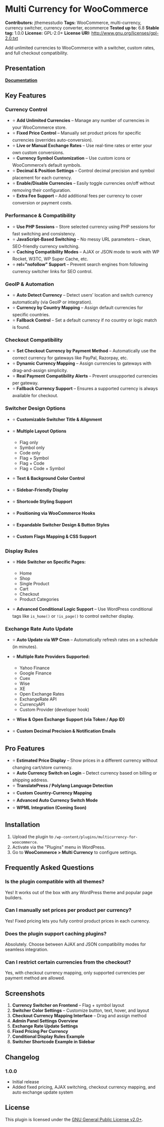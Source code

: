 # Multi Currency for WooCommerce

**Contributors:** jthemesstudio
**Tags:** WooCommerce, multi-currency, currency switcher, currency converter, ecommerce
**Tested up to:** 6.8
**Stable tag:** 1.0.0
**License:** GPL-2.0+
**License URI:** http://www.gnu.org/licenses/gpl-2.0.txt 

Add unlimited currencies to WooCommerce with a switcher, custom rates, and full checkout compatibility.

## Presentation

[**Documentation**](https://plugins.jthemesstudio.com/docs/multicurrency-for-woocommerce/)

## Key Features

### Currency Control

* ⭐ **Add Unlimited Currencies** – Manage any number of currencies in your WooCommerce store.
* ⭐ **Fixed Price Control** – Manually set product prices for specific currencies (overrides auto-conversion).
* ⭐ **Live or Manual Exchange Rates** – Use real-time rates or enter your own custom conversions.
* ⭐ **Currency Symbol Customization** – Use custom icons or WooCommerce’s default symbols.
* ⭐ **Decimal & Position Settings** – Control decimal precision and symbol placement for each currency.
* ⭐ **Enable/Disable Currencies** – Easily toggle currencies on/off without removing their configuration.
* ⭐ **Extra Fee Support** – Add additional fees per currency to cover conversion or payment costs.

### Performance & Compatibility

* ⭐ **Use PHP Sessions** – Store selected currency using PHP sessions for fast switching and consistency.
* ⭐ **JavaScript-Based Switching** – No messy URL parameters – clean, SEO-friendly currency switching.
* ⭐ **Caching Compatibility Modes** – AJAX or JSON mode to work with WP Rocket, W3TC, WP Super Cache, etc.
* ⭐ **rel="nofollow" Support** – Prevent search engines from following currency switcher links for SEO control.

### GeoIP & Automation

* ⭐ **Auto Detect Currency** – Detect users’ location and switch currency automatically (via GeoIP or integration).
* ⭐ **Currency by Country Mapping** – Assign default currencies for specific countries.
* ⭐ **Fallback Control** – Set a default currency if no country or logic match is found.

### Checkout Compatibility

* ⭐ **Set Checkout Currency by Payment Method** – Automatically use the correct currency for gateways like PayPal, Razorpay, etc.
* ⭐ **Dynamic Currency Mapping** – Assign currencies to gateways with drag-and-assign simplicity.
* ⭐ **Real Payment Compatibility Alerts** – Prevent unsupported currencies per gateway.
* ⭐ **Fallback Currency Support** – Ensures a supported currency is always available for checkout.

### Switcher Design Options

* ⭐ **Customizable Switcher Title & Alignment**
* ⭐ **Multiple Layout Options**

  * Flag only
  * Symbol only
  * Code only
  * Flag + Symbol
  * Flag + Code
  * Flag + Code + Symbol
* ⭐ **Text & Background Color Control**
* ⭐ **Sidebar-Friendly Display**
* ⭐ **Shortcode Styling Support**
* ⭐ **Positioning via WooCommerce Hooks**
* ⭐ **Expandable Switcher Design & Button Styles**
* ⭐ **Custom Flags Mapping & CSS Support**

### Display Rules

* ⭐ **Hide Switcher on Specific Pages:**

  * Home
  * Shop
  * Single Product
  * Cart
  * Checkout
  * Product Categories
* ⭐ **Advanced Conditional Logic Support** – Use WordPress conditional tags like `is_home()` or `!is_page()` to control switcher display.

### Exchange Rate Auto Update

* ⭐ **Auto Update via WP Cron** – Automatically refresh rates on a schedule (in minutes).
* ⭐ **Multiple Rate Providers Supported:**

  * Yahoo Finance
  * Google Finance
  * Cuex
  * Wise
  * XE
  * Open Exchange Rates
  * ExchangeRate API
  * CurrencyAPI
  * Custom Provider (developer hook)
* ⭐ **Wise & Open Exchange Support (via Token / App ID)**
* ⭐ **Custom Decimal Precision & Notification Emails**

## Pro Features

* ⭐ **Estimated Price Display** – Show prices in a different currency without changing cart/store currency.
* ⭐ **Auto Currency Switch on Login** – Detect currency based on billing or shipping address.
* ⭐ **TranslatePress / Polylang Language Detection**
* ⭐ **Custom Country-Currency Mapping**
* ⭐ **Advanced Auto Currency Switch Mode**
* ⭐ **WPML Integration (Coming Soon)**

## Installation

1. Upload the plugin to `/wp-content/plugins/multicurrency-for-woocommerce`.
2. Activate via the "Plugins" menu in WordPress.
3. Go to **WooCommerce > Multi Currency** to configure settings.

## Frequently Asked Questions

### Is the plugin compatible with all themes?

Yes! It works out of the box with any WordPress theme and popular page builders.

### Can I manually set prices per product per currency?

Yes! Fixed pricing lets you fully control product prices in each currency.

### Does the plugin support caching plugins?

Absolutely. Choose between AJAX and JSON compatibility modes for seamless integration.

### Can I restrict certain currencies from the checkout?

Yes, with checkout currency mapping, only supported currencies per payment method are allowed.

## Screenshots

1. **Currency Switcher on Frontend** – Flag + symbol layout
2. **Switcher Color Settings** – Customize button, text, hover, and layout
3. **Checkout Currency Mapping Interface** – Drag and assign method
4. **Admin Panel Settings Overview**
5. **Exchange Rate Update Settings**
6. **Fixed Pricing Per Currency**
7. **Conditional Display Rules Example**
8. **Switcher Shortcode Example in Sidebar**

## Changelog

### 1.0.0

* Initial release
* Added fixed pricing, AJAX switching, checkout currency mapping, and auto exchange update system

## License

This plugin is licensed under the [GNU General Public License v2.0+](http://www.gnu.org/licenses/gpl-2.0.txt).